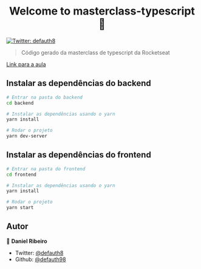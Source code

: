 <h1 align="center">Welcome to masterclass-typescript 👋</h1>
<p>
  <a href="https://twitter.com/defauth8" target="_blank">
    <img alt="Twitter: defauth8" src="https://img.shields.io/twitter/follow/defauth8.svg?style=social" />
  </a>
</p>

> Código gerado da masterclass de typescript da Rocketseat

[Link para a aula](https://www.youtube.com/watch?v=0mYq5LrQN1s)

## Instalar as dependências do backend

```sh
# Entrar na pasta do backend
cd backend

# Instalar as dependências usando o yarn
yarn install

# Rodar o projeto
yarn dev-server
```

## Instalar as dependências do frontend
```sh
# Entrar na pasta do frontend
cd frontend

# Instalar as dependências usando o yarn
yarn install

# Rodar o projeto
yarn start
```

## Autor

👤 **Daniel Ribeiro**

* Twitter: [@defauth8](https://twitter.com/defauth8)
* Github: [@defauth98](https://github.com/defauth98)

